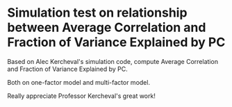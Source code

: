 # Simulation test on relationship between Average Correlation and Fraction of Variance Explained by PC

Based on Alec Kercheval's simulation code, compute Average Correlation and Fraction of Variance Explained by PC.

Both on one-factor model and multi-factor model.

Really appreciate Professor Kercheval's great work!